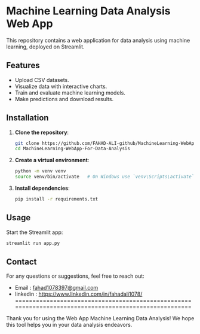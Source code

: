# Machine Learning Data Analysis Web App 

This repository contains a web application for data analysis using machine learning, deployed on Streamlit.

## Features

- Upload CSV datasets.
- Visualize data with interactive charts.
- Train and evaluate machine learning models.
- Make predictions and download results.

## Installation

1. **Clone the repository**:
    ```bash
    git clone https://github.com/FAHAD-ALI-github/MachineLearning-WebApp-For-Data-Analysis.git
    cd MachineLearning-WebApp-For-Data-Analysis
    ```

2. **Create a virtual environment**:
    ```bash
    python -m venv venv
    source venv/bin/activate   # On Windows use `venv\Scripts\activate`
    ```

3. **Install dependencies**:
    ```bash
    pip install -r requirements.txt
    ```

## Usage

Start the Streamlit app:
```bash
streamlit run app.py
```
## Contact
For any questions or suggestions, feel free to reach out:
-  Email  : fahad1078397@gmail.com
-  linkedin  : https://www.linkedin.com/in/fahadali1078/
======================================================================================================

Thank you for using the Web App Machine Learning Data Analysis! We hope this tool helps you in your data analysis endeavors.
